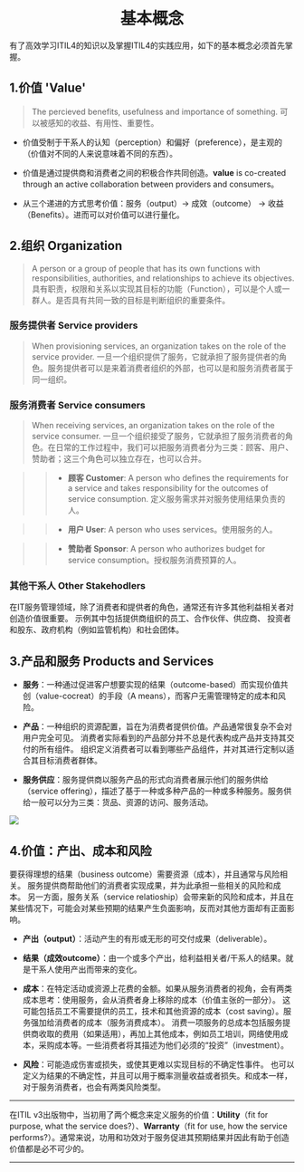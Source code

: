 # <center>基本概念</center>

有了高效学习ITIL4的知识以及掌握ITIL4的实践应用，如下的基本概念必须首先掌握。

## 1.价值 'Value'

> The percieved benefits, usefulness and importance of something.
> 可以被感知的收益、有用性、重要性。

* 价值受制于干系人的认知（perception）和偏好（preference），是主观的（价值对不同的人来说意味着不同的东西）。

* 价值是通过提供商和消费者之间的积极合作共同创造。**value** is co-created through an active collaboration between providers and consumers。

* 从三个递进的方式思考价值：服务（output）-> 成效（outcome） -> 收益（Benefits）。进而可以对价值可以进行量化。


## 2.组织 Organization

> A person or a group of people that has its own functions with responsibilities, authorities, and relationships to achieve its objectives.
> 具有职责，权限和关系以实现其目标的功能（Function），可以是个人或一群人。是否具有共同一致的目标是判断组织的重要条件。

### 服务提供者 Service providers

> When provisioning services, an organization takes on the role of the service provider.
> 一旦一个组织提供了服务，它就承担了服务提供者的角色。服务提供者可以是来着消费者组织的外部，也可以是和服务消费者属于同一组织。

### 服务消费者 Service consumers

> When receiving services, an organization takes on the role of the service consumer.
> 一旦一个组织接受了服务，它就承担了服务消费者的角色。在日常的工作过程中，我们可以把服务消费者分为三类：顾客、用户、赞助者；这三个角色可以独立存在，也可以合并。
  
>> * **顾客 Customer**: A person who defines the requirements for a service and takes responsibility for the outcomes of service consumption. 定义服务需求并对服务使用结果负责的人。
  
>> * **用户 User**: A person who uses services。使用服务的人。
  
>> * **赞助者 Sponsor**: A person who authorizes budget for service consumption。授权服务消费预算的人。
  
### 其他干系人 Other Stakehodlers
在IT服务管理领域，除了消费者和提供者的角色，通常还有许多其他利益相关者对创造价值很重要。 示例其中包括提供商组织的员工、合作伙伴、供应商、
投资者和股东、政府机构（例如监管机构）和社会团体。


## 3.产品和服务 Products and Services

* **服务**：一种通过促进客户想要实现的结果（outcome-based）而实现价值共创（value-cocreat）的手段（A means），而客户无需管理特定的成本和风险。

* **产品**：一种组织的资源配置，旨在为消费者提供价值。产品通常很复杂不会对用户完全可见。 消费者实际看到的产品部分并不总是代表构成产品并支持其交付的所有组件。 组织定义消费者可以看到哪些产品组件，并对其进行定制以适合其目标消费者群体。

* **服务供应**：服务提供商以服务产品的形式向消费者展示他们的服务供给（service offering），描述了基于一种或多种产品的一种或多种服务。服务供给一般可以分为三类：货品、资源的访问、服务活动。

![](https://github.com/jiangxianlou/ITIL4/blob/master/Flash%20Card%20for%20ITIL4/Service%20offering.jpg?raw=ture)


## 4.价值：产出、成本和风险

要获得理想的结果（business outcome）需要资源（成本），并且通常与风险相关。 服务提供商帮助他们的消费者实现成果，并为此承担一些相关的风险和成本。 另一方面，服务关系（service relatioship）会带来新的风险和成本，并且在某些情况下，可能会对某些预期的结果产生负面影响，反而对其他方面却有正面影响。

* **产出（output）**：活动产生的有形或无形的可交付成果（deliverable）。

* **结果（成效outcome）**：由一个或多个产出，给利益相关者/干系人的结果。就是干系人使用产出而带来的变化。

* **成本**：在特定活动或资源上花费的金额。如果从服务消费者的视角，会有两类成本思考：使用服务，会从消费者身上移除的成本（价值主张的一部分）。 这可能包括员工不需要提供的员工，技术和其他资源的成本（cost saving）。服务强加给消费者的成本（服务消费成本）。 消费一项服务的总成本包括服务提供商收取的费用（如果适用），再加上其他成本，例如员工培训，网络使用成本，采购成本等。一些消费者将其描述为他们必须的“投资”（investment）。

* **风险**：可能造成伤害或损失，或使其更难以实现目标的不确定性事件。 也可以定义为结果的不确定性，并且可以用于概率测量收益或者损失。和成本一样，对于服务消费者，也会有两类风险类型。

---

在ITIL v3出版物中，当初用了两个概念来定义服务的价值：**Utility**（fit for purpose, what the service does?）、**Warranty**（fit for use, how the service performs?）。通常来说，功用和功效对于服务促进其预期结果并因此有助于创造价值都是必不可少的。

---
